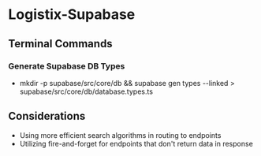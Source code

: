 # Logistix-Supabase

## Terminal Commands

### Generate Supabase DB Types
- mkdir -p supabase/src/core/db && supabase gen types --linked > supabase/src/core/db/database.types.ts

## Considerations

- Using more efficient search algorithms in routing to endpoints
- Utilizing fire-and-forget for endpoints that don't return data in response
